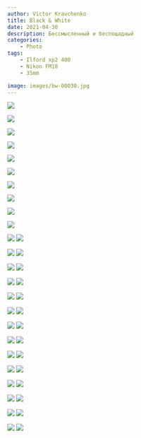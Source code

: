 ```yaml
---
author: Victor Kravchenko
title: Black & White
date: 2021-04-30
description: Бессмысленный и беспощадный
categories:
    - Photo
tags:
    - Ilford xp2 400
    - Nikon FM10
    - 35mm

image: images/bw-00030.jpg
---
```


![](images/bw-00001.jpg) 

![](images/bw-00002.jpg) 

![](images/bw-00003.jpg) 

![](images/bw-00004.jpg) 

![](images/bw-00005.jpg)

![](images/bw-00006.jpg)

![](images/bw-00007.jpg)

![](images/bw-00008.jpg)

![](images/bw-00009.jpg)

![](images/bw-00010.jpg)

![](images/bw-00011.jpg)
![](images/bw-00012.jpg)

![](images/bw-00013.jpg)
![](images/bw-00014.jpg)

![](images/bw-00015.jpg)
![](images/bw-00016.jpg)

![](images/bw-00017.jpg)
![](images/bw-00018.jpg)

![](images/bw-00019.jpg)
![](images/bw-00020.jpg)

![](images/bw-00021.jpg)
![](images/bw-00022.jpg)

![](images/bw-00023.jpg)
![](images/bw-00024.jpg)

![](images/bw-00025.jpg)
![](images/bw-00026.jpg)

![](images/bw-00027.jpg)
![](images/bw-00028.jpg)

![](images/bw-00029.jpg)
![](images/bw-00030.jpg)

![](images/bw-00031.jpg)
![](images/bw-00032.jpg)

![](images/bw-00033.jpg)
![](images/bw-00034.jpg)

![](images/bw-00035.jpg)
![](images/bw-00036.jpg)

![](images/bw-00037.jpg)
![](images/bw-00038.jpg)